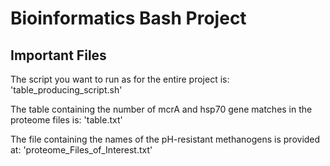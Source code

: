 # Bioinformatics Bash Project

## Important Files

The script you want to run as for the entire project is: 
    'table_producing_script.sh'

The table containing the number of mcrA and hsp70 gene matches in the proteome files is:
    'table.txt'

The file containing the names of the pH-resistant methanogens is provided at:
    'proteome_Files_of_Interest.txt'
